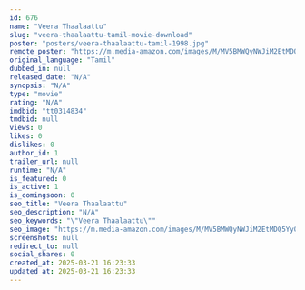 ```yaml
---
id: 676
name: "Veera Thaalaattu"
slug: "veera-thaalaattu-tamil-movie-download"
poster: "posters/veera-thaalaattu-tamil-1998.jpg"
remote_poster: "https://m.media-amazon.com/images/M/MV5BMWQyNWJiM2EtMDQ5Yy00MDkxLWE2YWUtN2YyYzJjMTFkODRlXkEyXkFqcGdeQXVyMjA4OTI5NDQ@._V1_SX300.jpg"
original_language: "Tamil"
dubbed_in: null
released_date: "N/A"
synopsis: "N/A"
type: "movie"
rating: "N/A"
imdbid: "tt0314834"
tmdbid: null
views: 0
likes: 0
dislikes: 0
author_id: 1
trailer_url: null
runtime: "N/A"
is_featured: 0
is_active: 1
is_comingsoon: 0
seo_title: "Veera Thaalaattu"
seo_description: "N/A"
seo_keywords: "\"Veera Thaalaattu\""
seo_image: "https://m.media-amazon.com/images/M/MV5BMWQyNWJiM2EtMDQ5Yy00MDkxLWE2YWUtN2YyYzJjMTFkODRlXkEyXkFqcGdeQXVyMjA4OTI5NDQ@._V1_SX300.jpg"
screenshots: null
redirect_to: null
social_shares: 0
created_at: 2025-03-21 16:23:33
updated_at: 2025-03-21 16:23:33
---
```


